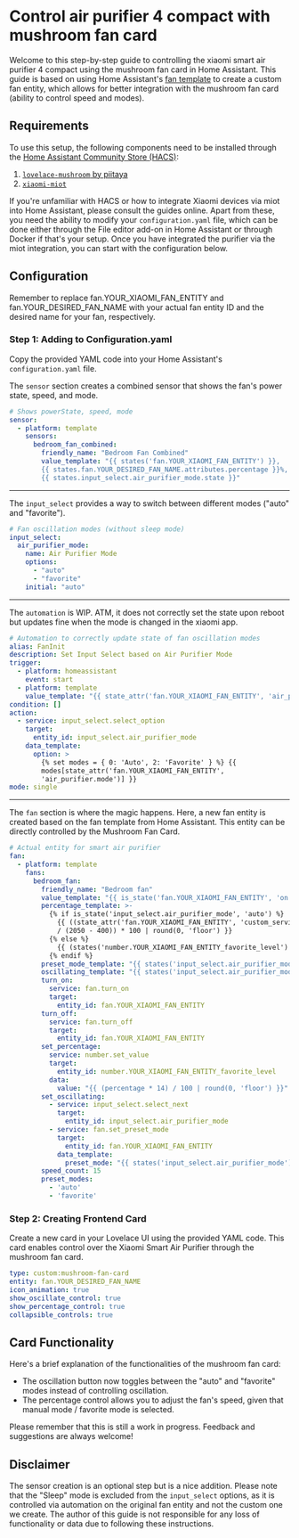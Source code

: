 # Control air purifier 4 compact with mushroom fan card

Welcome to this step-by-step guide to controlling the xiaomi smart air purifier 4 compact using the mushroom fan card in Home Assistant. This guide is based on using Home Assistant's <a href="https://www.home-assistant.io/integrations/fan.template" target="_blank">fan template</a> to create a custom fan entity, which allows for better integration with the mushroom fan card (ability to control speed and modes).

## Requirements

To use this setup, the following components need to be installed through the <a href="https://hacs.xyz/" target="_blank">Home Assistant Community Store (HACS)</a>:

1. <a href="https://github.com/piitaya/lovelace-mushroom" target="_blank">`lovelace-mushroom` by piitaya</a>
2. <a href="https://github.com/al-one/hass-xiaomi-miot" target="_blank">`xiaomi-miot`</a>

If you're unfamiliar with HACS or how to integrate Xiaomi devices via miot into Home Assistant, please consult the guides online. Apart from these, you need the ability to modify your `configuration.yaml` file, which can be done either through the File editor add-on in Home Assistant or through Docker if that's your setup. Once you have integrated the purifier via the miot integration, you can start with the configuration below.

## Configuration

Remember to replace fan.YOUR_XIAOMI_FAN_ENTITY and fan.YOUR_DESIRED_FAN_NAME with your actual fan entity ID and the desired name for your fan, respectively.

### Step 1: Adding to Configuration.yaml
Copy the provided YAML code into your Home Assistant's `configuration.yaml` file.

The `sensor` section creates a combined sensor that shows the fan's power state, speed, and mode.
```yaml
# Shows powerState, speed, mode
sensor:
  - platform: template
    sensors:
      bedroom_fan_combined:
        friendly_name: "Bedroom Fan Combined"
        value_template: "{{ states('fan.YOUR_XIAOMI_FAN_ENTITY') }}, 
        {{ states.fan.YOUR_DESIRED_FAN_NAME.attributes.percentage }}%, 
        {{ states.input_select.air_purifier_mode.state }}"
```
---
The `input_select` provides a way to switch between different modes ("auto" and "favorite").
```yaml
# Fan oscillation modes (without sleep mode)
input_select:
  air_purifier_mode:
    name: Air Purifier Mode
    options:
      - "auto"
      - "favorite"
    initial: "auto"
```
---
The `automation` is WIP. ATM, it does not correctly set the state upon reboot but updates fine when the mode is changed in the xiaomi app.
```yaml
# Automation to correctly update state of fan oscillation modes
alias: FanInit
description: Set Input Select based on Air Purifier Mode
trigger:
  - platform: homeassistant
    event: start
  - platform: template
    value_template: "{{ state_attr('fan.YOUR_XIAOMI_FAN_ENTITY', 'air_purifier.mode') }}"
condition: []
action:
  - service: input_select.select_option
    target:
      entity_id: input_select.air_purifier_mode
    data_template:
      option: >
        {% set modes = { 0: 'Auto', 2: 'Favorite' } %} {{
        modes[state_attr('fan.YOUR_XIAOMI_FAN_ENTITY',
        'air_purifier.mode')] }}
mode: single
```
---
The `fan` section is where the magic happens. Here, a new fan entity is created based on the fan template from Home Assistant. This entity can be directly controlled by the Mushroom Fan Card.
```yaml
# Actual entity for smart air purifier
fan:
  - platform: template
    fans:
      bedroom_fan:
        friendly_name: "Bedroom fan"
        value_template: "{{ is_state('fan.YOUR_XIAOMI_FAN_ENTITY', 'on') }}"
        percentage_template: >-
          {% if is_state('input_select.air_purifier_mode', 'auto') %}
            {{ ((state_attr('fan.YOUR_XIAOMI_FAN_ENTITY', 'custom_service.moto_speed_rpm') - 400)
            / (2050 - 400)) * 100 | round(0, 'floor') }}
          {% else %}
            {{ (states('number.YOUR_XIAOMI_FAN_ENTITY_favorite_level') | int) * (100/14) }}
          {% endif %}
        preset_mode_template: "{{ states('input_select.air_purifier_mode') }}"
        oscillating_template: "{{ states('input_select.air_purifier_mode') }}"
        turn_on:
          service: fan.turn_on
          target:
            entity_id: fan.YOUR_XIAOMI_FAN_ENTITY
        turn_off:
          service: fan.turn_off
          target:
            entity_id: fan.YOUR_XIAOMI_FAN_ENTITY
        set_percentage:
          service: number.set_value
          target:
            entity_id: number.YOUR_XIAOMI_FAN_ENTITY_favorite_level
          data:
            value: "{{ (percentage * 14) / 100 | round(0, 'floor') }}"
        set_oscillating:
          - service: input_select.select_next
            target:
              entity_id: input_select.air_purifier_mode
          - service: fan.set_preset_mode
            target:
              entity_id: fan.YOUR_XIAOMI_FAN_ENTITY
            data_template:
              preset_mode: "{{ states('input_select.air_purifier_mode') }}"
        speed_count: 15
        preset_modes:
          - 'auto'
          - 'favorite'
```
### Step 2: Creating Frontend Card
Create a new card in your Lovelace UI using the provided YAML code. This card enables control over the Xiaomi Smart Air Purifier through the mushroom fan card.
```yaml
type: custom:mushroom-fan-card
entity: fan.YOUR_DESIRED_FAN_NAME
icon_animation: true
show_oscillate_control: true
show_percentage_control: true
collapsible_controls: true
```
## Card Functionality
Here's a brief explanation of the functionalities of the mushroom fan card:

- The oscillation button now toggles between the "auto" and "favorite" modes instead of controlling oscillation.
- The percentage control allows you to adjust the fan's speed, given that manual mode / favorite mode is selected.

Please remember that this is still a work in progress. Feedback and suggestions are always welcome!

## Disclaimer
The sensor creation is an optional step but is a nice addition. Please note that the "Sleep" mode is excluded from the `input_select` options, as it is controlled via automation on the original fan entity and not the custom one we create. The author of this guide is not responsible for any loss of functionality or data due to following these instructions.
